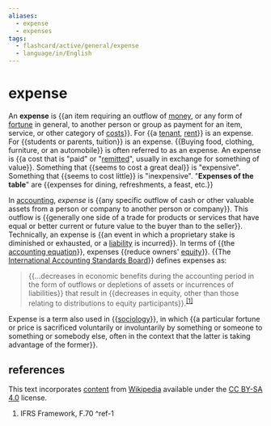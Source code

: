 ```yaml
---
aliases:
  - expense
  - expenses
tags:
  - flashcard/active/general/expense
  - language/in/English
---
```


# expense

An __expense__ is {{an item requiring an outflow of [money](money.md), or any form of [fortune](wealth.md) in general, to another person or group as payment for an item, service, or other category of [costs](cost.md)}}. For {{a [tenant](leasehold%20estate.md), [rent](renting.md)}} is an expense. For {{students or parents, tuition}} is an expense. {{Buying food, clothing, furniture, or an automobile}} is often referred to as an expense. An expense is {{a cost that is "paid" or "[remitted](remittance.md)", usually in exchange for something of value}}. Something that {{seems to cost a great deal}} is "expensive". Something that {{seems to cost little}} is "inexpensive". "__Expenses of the table__" are {{expenses for dining, refreshments, a feast, etc.}}

In [accounting](accounting.md), _expense_ is {{any specific outflow of cash or other valuable assets from a person or company to another person or company}}. This outflow is {{generally one side of a trade for products or services that have equal or better current or future value to the buyer than to the seller}}. Technically, an expense is {{an event in which a proprietary stake is diminished or exhausted, or a [liability](liability%20(financial%20accounting).md) is incurred}}. In terms of {{the [accounting equation](accounting%20equation.md)}}, expenses {{reduce owners' [equity](equity%20(finance).md)}}. {{The [International Accounting Standards Board](International%20Accounting%20Standards%20Board.md)}} defines expenses as:

> {{...decreases in economic benefits during the accounting period in the form of outflows or depletions of assets or incurrences of liabilities}} that result in {{decreases in equity, other than those relating to distributions to equity participants}}.<sup>[\[1\]](#^ref-1)</sup>

Expense is a term also used in {{[sociology](sociology.md)}}, in which {{a particular fortune or price is sacrificed voluntarily or involuntarily by something or someone to something or somebody else, often in the context that the latter is taking advantage of the former}}.

## references

This text incorporates [content](https://en.wikipedia.org/wiki/expense) from [Wikipedia](Wikipedia.md) available under the [CC BY-SA 4.0](https://creativecommons.org/licenses/by-sa/4.0/) license.

1. IFRS Framework, F.70 <a id="^ref-1"></a>^ref-1

